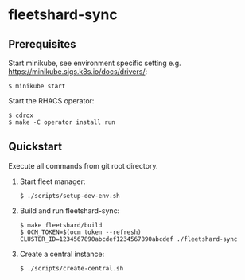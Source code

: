 # fleetshard-sync

## Prerequisites

Start minikube, see environment specific setting e.g.  https://minikube.sigs.k8s.io/docs/drivers/:
```
$ minikube start
```

Start the RHACS operator:
```
$ cdrox
$ make -C operator install run
```

## Quickstart

Execute all commands from git root directory.

1. Start fleet manager:
    ```
    $ ./scripts/setup-dev-env.sh
    ```

1. Build and run fleetshard-sync:
    ```
    $ make fleetshard/build
    $ OCM_TOKEN=$(ocm token --refresh) CLUSTER_ID=1234567890abcdef1234567890abcdef ./fleetshard-sync
    ```

1. Create a central instance:
    ```
    $ ./scripts/create-central.sh
    ```
